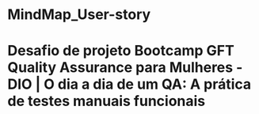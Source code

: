 # MindMap_User-story
# Desafio de projeto Bootcamp GFT Quality Assurance para Mulheres - DIO | O dia a dia de um QA: A prática de testes manuais funcionais
